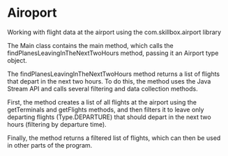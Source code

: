 # Airoport
Working with flight data at the airport using the com.skillbox.airport library

The Main class contains the main method, which calls the findPlanesLeavingInTheNextTwoHours method, passing it an Airport type object.

The findPlanesLeavingInTheNextTwoHours method returns a list of flights that depart in the next two hours. To do this, the method uses the Java Stream API and calls several filtering and data collection methods.

First, the method creates a list of all flights at the airport using the getTerminals and getFlights methods, and then filters it to leave only departing flights (Type.DEPARTURE) that should depart in the next two hours (filtering by departure time).

Finally, the method returns a filtered list of flights, which can then be used in other parts of the program.
